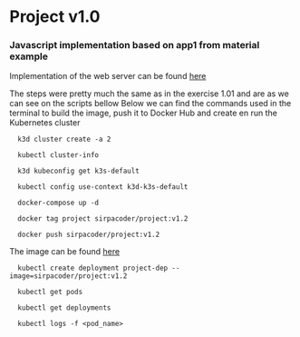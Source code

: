 # Project v1.0

### Javascript implementation based on app1 from material example

Implementation of the web server can be found [here](./project)

The steps were pretty much the same as in the exercise 1.01 and are as we can see on the scripts bellow
Below we can find the commands used in the terminal to build the image, push it to Docker Hub and create en run the Kubernetes cluster

```shell
  k3d cluster create -a 2

  kubectl cluster-info

  k3d kubeconfig get k3s-default

  kubectl config use-context k3d-k3s-default
```

```shell
  docker-compose up -d

  docker tag project sirpacoder/project:v1.2

  docker push sirpacoder/project:v1.2
```

The image can be found [here](https://hub.docker.com/r/sirpacoder/project/tags)

```shell
  kubectl create deployment project-dep --image=sirpacoder/project:v1.2

  kubectl get pods

  kubectl get deployments

  kubectl logs -f <pod_name>
```
